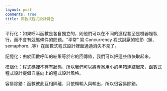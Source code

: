 ```yaml
---
layout: post
comments: true
title: 函數式程式設計特色
---
```




平行化：如果呼叫函數是各自獨立的，則他們可以在不同的進程甚至是機器裡執行，而不會有競態條件的問題。“平常” 寫 Concurrency 程式討厭的細節（鎖、semaphore…等）在函數式程式設計裡面通通消失不見了。



記憶化：由於函數呼叫的結果等於它的回傳值，我們可以把這些值快取起來。



模組化：程式碼裡不存有狀態，所以我們可以將專案用小的黑箱連結起來，函數式程式設計提倡自底向上的程式設計風格。



容易除錯：函數彼此互相隔離，只依賴輸入與輸出，所以很容易除錯。

